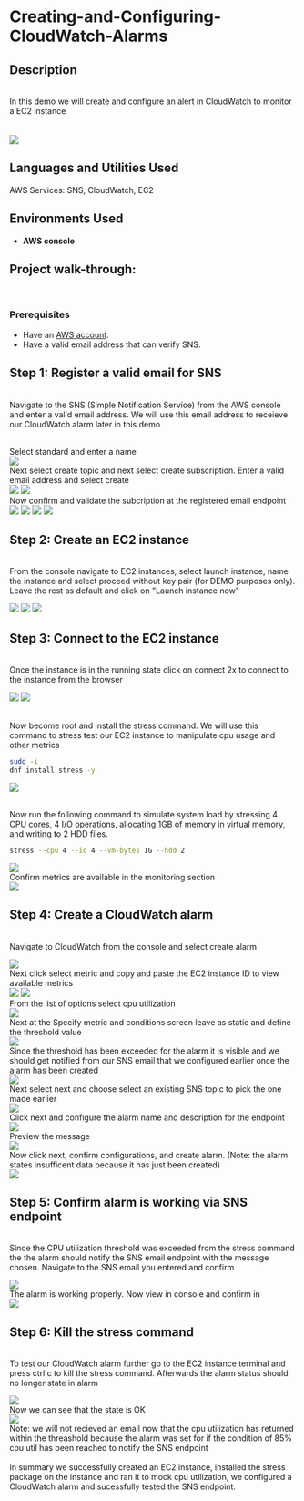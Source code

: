 # Creating-and-Configuring-CloudWatch-Alarms 
<h2>Description</h2>
<br/> In this demo we will create and configure an alert in CloudWatch to monitor a EC2 instance 
<br />
<br/> <br/>
<img src="https://github.com/user-attachments/assets/2268ab00-acdb-457f-9edc-986dcac9a89e"/>


<h2>Languages and Utilities Used</h2>

AWS Services: SNS, CloudWatch, EC2 

<h2>Environments Used </h2>

- <b>AWS console </b>

<h2>Project walk-through:</h2>
<br/>
<p align="center">


### **Prerequisites**  
- Have an [AWS account](https://aws.amazon.com/console/).   
- Have a valid email address that can verify SNS.



## Step 1: Register a valid email for SNS

<br/> Navigate to the SNS (Simple Notification Service) from the AWS console and enter a valid email address. We will use this email address to receieve our CloudWatch alarm later in this demo <br/> 

<br/> Select standard and enter a name <br/>
<img src="https://github.com/user-attachments/assets/7aaf3fe9-cd97-4a96-b158-19d547abfe42"/>
<br/> Next select create topic and next select create subscription. Enter a valid email address and select create <br/>
<img src="https://github.com/user-attachments/assets/9c49ee83-c3ef-4c01-b94c-0cabec572926"/>
<img src="https://github.com/user-attachments/assets/2f7f69bd-97ac-4ea2-b451-daafbc901c5d"/>
<br/> Now confirm and validate the subcription at the registered email endpoint <br/>
<img src="https://github.com/user-attachments/assets/cd692806-c1d7-466b-89b9-b78d8abcab6c"/>
<img src="https://github.com/user-attachments/assets/edd0a2f5-63ea-4ff7-8b61-d0aadbd61864"/>
<img src="https://github.com/user-attachments/assets/60648dfb-6873-4ce0-a1a4-12a23b0505d7"/>
<img src="https://github.com/user-attachments/assets/5405802b-3ea5-40f6-a944-212c18d09491"/>

 ##  Step 2: Create an EC2 instance

<br/> From the console navigate to EC2 instances, select launch instance, name the instance and select proceed without key pair (for DEMO purposes only). Leave the rest as default and click on "Launch instance now" <br/>

<img src="https://github.com/user-attachments/assets/30d79de1-a760-4e4b-9837-027e55357864"/>
<img src="https://github.com/user-attachments/assets/9924475c-a8b5-462e-bada-232fd7a5036f"/>
<img src="https://github.com/user-attachments/assets/637afb5f-19de-49af-9667-89d2bc1b6815"/>


## Step 3: Connect to the EC2 instance 

<br/> Once the instance is in the running state click on connect 2x to connect to the instance from the browser <br/>

<img src="https://github.com/user-attachments/assets/c2734f95-913c-4fd4-8be8-1b541dbd7d00"/>
<img src="https://github.com/user-attachments/assets/36a75324-51e9-415a-98de-4440b307daa6"/>

<br/> Now become root and install the stress command. We will use this command to stress test our EC2 instance to manipulate cpu usage and other metrics <br/>

```Bash
sudo -i
dnf install stress -y
```

<img src="https://github.com/user-attachments/assets/15b811d8-2ef5-41d3-9eaf-df1847364d89"/>

<br/> Now run the following command to simulate system load by stressing 4 CPU cores, 4 I/O operations, allocating 1GB of memory in virtual memory, and writing to 2 HDD files. <br/>

```Bash
stress --cpu 4 --io 4 --vm-bytes 1G --hdd 2
```

<img src="https://github.com/user-attachments/assets/87aa3c1b-d07e-41ab-a35c-55bb4ad2d9b4"/>
<br/> Confirm metrics are available in the monitoring section <br/>
<img src="https://github.com/user-attachments/assets/578d92dc-fa60-4b86-9cbf-023e8f5d7f47"/>

## Step 4: Create a CloudWatch alarm

<br/> Navigate to CloudWatch from the console and select create alarm <br/>

<img src="https://github.com/user-attachments/assets/d7a77102-5fad-4e2b-b732-41b233ec7475"/>
<br/> Next click select metric and copy and paste the EC2 instance ID to view available metrics <br/>
<img src="https://github.com/user-attachments/assets/1a023c57-9606-43ef-9c96-2dd26237ac5d"/>
<img src="https://github.com/user-attachments/assets/87468378-20a9-4188-8162-17df1886b165"/>
<br/> From the list of options select cpu utilization <br/>
<img src="https://github.com/user-attachments/assets/5089c4aa-5e01-4d87-8de2-cda403979609"/>
<br/> Next at the Specify metric and conditions screen leave as static and define the threshold value <br/>

<img src="https://github.com/user-attachments/assets/9673ffe4-abe9-4190-a1eb-64d6c4081682"/>
<br/> Since the threshold has been exceeded for the alarm it is visible and we should get notified from our SNS email that we configured earlier once the alarm has been created <br/>
<img src="https://github.com/user-attachments/assets/802c1248-33b8-4f5f-baa6-45e5bea1c69c"/>
<br/> Next select next and choose select an existing SNS topic to pick the one made earlier <br/>
<img src="https://github.com/user-attachments/assets/a608b7d3-be0d-4331-8af6-019818a21d8e"/>
<br/> Click next and configure the alarm name and description for the endpoint <br/> 
<img src="https://github.com/user-attachments/assets/67bf777f-3ffa-4dfe-9c65-f4515f93c9a8"/>
<br/> Preview the message <br/>
<img src="https://github.com/user-attachments/assets/0bfe86cc-5aaf-4148-a0e1-291c0a809ea7"/>
<br/> Now click next, confirm configurations, and create alarm. (Note: the alarm states insufficent data because it has just been created) <br/>
<img src="https://github.com/user-attachments/assets/c26818cf-ac26-4105-8ed8-c9da82645f35"/>

## Step 5: Confirm alarm is working via SNS endpoint

<br/> Since the CPU utilization threshold was exceeded from the stress command the the alarm should notify the SNS email endpoint with the message chosen. Navigate to the SNS email you entered and confirm <br/>

<img src="https://github.com/user-attachments/assets/bf6e63de-9002-4d7a-86db-85bf2990adc1"/>
<br/> The alarm is working properly. Now view in console and confirm in <br/>
<img src="https://github.com/user-attachments/assets/444436de-95b4-44df-b7de-b33673370798"/>


## Step 6: Kill the stress command 

<br/> To test our CloudWatch alarm further go to the EC2 instance terminal and press ctrl c to kill the stress command. Afterwards the alarm status should no longer state in alarm  <br/>

<img src="https://github.com/user-attachments/assets/309a0c49-7605-4803-9152-e8fbef4b32ac"/>
<br/> Now we can see that the state is OK <br/>
<img src="https://github.com/user-attachments/assets/80c7f6e8-81ce-4a11-a772-9038b0c96fd4"/>
<br/> Note: we will not recieved an email now that the cpu utilization has returned within the threashold because the alarm was set for if the condition of 85% cpu util has been reached to notify the SNS endpoint <br/>
<br/> In summary we successfully created an EC2 instance, installed the stress package on the instance and ran it to mock cpu utilization, we configured a CloudWatch alarm and sucessfully tested the SNS endpoint. <br/> 

